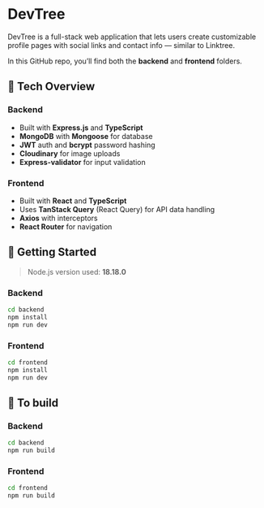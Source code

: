 # DevTree

DevTree is a full-stack web application that lets users create customizable profile pages with social links and contact info — similar to Linktree.

In this GitHub repo, you’ll find both the **backend** and **frontend** folders.

## 🔧 Tech Overview

### Backend
- Built with **Express.js** and **TypeScript**
- **MongoDB** with **Mongoose** for database
- **JWT** auth and **bcrypt** password hashing
- **Cloudinary** for image uploads
- **Express-validator** for input validation

### Frontend
- Built with **React** and **TypeScript**
- Uses **TanStack Query** (React Query) for API data handling
- **Axios** with interceptors
- **React Router** for navigation

## 🚀 Getting Started

> Node.js version used: **18.18.0**

### Backend
```bash
cd backend  
npm install  
npm run dev
```
### Frontend
```bash
cd frontend  
npm install  
npm run dev
```
## 🚧 To build
### Backend
```bash
cd backend
npm run build
```
### Frontend
```bash
cd frontend
npm run build
```
